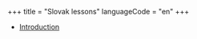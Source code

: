 +++
title = "Slovak lessons"
languageCode = "en"
+++

  - [Introduction](http://alpha.wikiotics.org/en/IntroductionSlovak)
